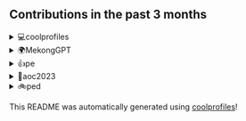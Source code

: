 
## Contributions in the past 3 months

<details>
<summary>💻coolprofiles</summary>
Link to repo: https://github.com/lshaoqin/coolprofiles

This repository focuses on providing a comprehensive guide and resources for using machine learning algorithms in natural language processing tasks. It covers various techniques, from text classification to sentiment analysis, making it a valuable resource for researchers and practitioners in the field.

---

In the coolprofiles repository, there were multiple commits related to updating and auto-updating the README.md file. There were also commits related to merging branches, testing build.yml files, fixing bugs, and making the username dynamic. Additionally, there were commits related to creating a word cloud and testing environment configurations.
</details>

<details>
<summary>🌍MekongGPT</summary>
Link to repo: https://github.com/lshaoqin/MekongGPT

This repository focuses on a Zalo chatbot that leverages the power of GPT-3.5 and Chroma to provide farmers with reliable and up-to-date information.

---

Recent commits in the MekongGPT repository include reverting Dockerfile changes, updating dependencies, improving bot accuracy, adjusting prompt templates, integrating Firebase, fixing bugs, adding message storage, and updating access token handling. The repository also includes the addition of a verifier and logging for access tokens.
</details>

<details>
<summary>👍pe</summary>
Link to repo: https://github.com/lshaoqin/pe

This repository focuses on providing a comprehensive guide and resource for developers to create efficient and scalable web applications using the Python Flask framework. It includes step-by-step tutorials, code examples, and best practices for building robust web applications.

---

There have been multiple commits on the "pe" repository, with all of them labeled as "upload file".
</details>

<details>
<summary>🌟aoc2023</summary>
Link to repo: https://github.com/lshaoqin/aoc2023

This repository focuses on the code written by the author for the Advent of Code 2023 event, showcasing their solutions to the coding challenges presented during the event.

---

The "aoc2023" repository contains code for the Advent of Code 2023 event. It includes commits for each day of the event, ranging from day 1 to day 23. Several updates and additions were made throughout the commits, including the removal of an extra print statement and an update to the day 12 code. There is also an update to the README.md file. The repository was initiated with an initial commit.
</details>

<details>
<summary>🚲ped</summary>
Link to repo: https://github.com/lshaoqin/ped

This repository focuses on providing a comprehensive overview of the project and its objectives. It includes detailed documentation on installation, usage, and configuration, along with helpful examples and code snippets. Additionally, it offers an extensive list of contributors and a roadmap for future development.

---

This repository, ped, contains several commits that upload files.
</details>


This README was automatically generated using [coolprofiles](https://github.com/lshaoqin/coolprofiles)!
